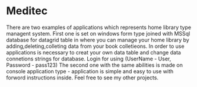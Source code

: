 # Meditec

There are two examples of applications which represents home library type managent system. First one is set on windows form
type joined with MSSql database for datagrid table in where you can manage your home library by adding,deleting,colleting data from your book colletieons.
In order to use applications is necessary to creat your own data table and change data connetions strings for database. Login for using (UserName - User, Password - pass123)
The second one with the same abilities is made on console application type - application is simple and easy to use with forword instructions inside.
Feel free to see my other projects.
